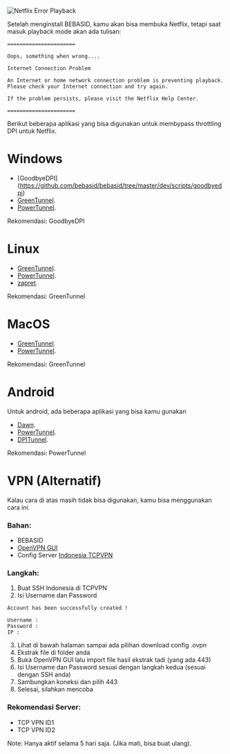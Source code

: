 ![Netflix Error Playback](https://preview.redd.it/2b36et324w611.png?width=2722&format=png&auto=webp&s=f51780f3264251c65dba03cf13267e02cedf298c)

Setelah menginstall BEBASID, kamu akan bisa membuka Netflix, tetapi saat masuk playback mode akan ada tulisan:

    ======================

    Oops, something when wrong....

    Internet Connection Problem

    An Internet or home network connection problem is preventing playback. Please check your Internet connection and try again.

    If the problem persists, please visit the Netflix Help Center.

    ======================

Berikut beberapa aplikasi yang bisa digunakan untuk membypass throttling DPI untuk Netflix.
    
# Windows

- [GoodbyeDPI] (https://github.com/bebasid/bebasid/tree/master/dev/scripts/goodbyedpi)
- [GreenTunnel](https://github.com/SadeghHayeri/GreenTunnel).
- [PowerTunnel](https://github.com/krlvm/PowerTunnel/releases).

Rekomendasi: GoodbyeDPI

# Linux

- [GreenTunnel](https://github.com/SadeghHayeri/GreenTunnel).
- [PowerTunnel](https://github.com/krlvm/PowerTunnel/releases).
- [zapret](https://github.com/bol-van/zapret).

Rekomendasi: GreenTunnel

# MacOS

- [GreenTunnel](https://github.com/SadeghHayeri/GreenTunnel).
- [PowerTunnel](https://github.com/krlvm/PowerTunnel/releases).

Rekomendasi: GreenTunnel

# Android

Untuk android, ada beberapa aplikasi yang bisa kamu gunakan

- [Dawn](https://play.google.com/store/apps/details?id=com.wktkf.dawn).
- [PowerTunnel](https://github.com/krlvm/PowerTunnel-Android/releases).
- [DPITunnel](https://github.com/zhenyolka/DPITunnel/releases).

Rekomendasi: PowerTunnel

# VPN (Alternatif)

Kalau cara di atas masih tidak bisa digunakan, kamu bisa menggunakan cara ini.

### Bahan:
- BEBASID
- [OpenVPN GUI](https://openvpn.net/community-downloads)
- Config Server [Indonesia TCPVPN](https://www.tcpvpn.com/vpn-server-indonesia)

### Langkah:
1. Buat SSH Indonesia di TCPVPN
2. Isi Username dan Password

```
Account has been successfully created !

Username :
Password :
IP :
```

3. Lihat di bawah halaman sampai ada pilihan download config .ovpn
4. Ekstrak file di folder anda
5. Buka OpenVPN GUI lalu import file hasil ekstrak tadi (yang ada 443)
6. Isi Username dan Password sesuai dengan langkah kedua (sesuai dengan SSH anda)
7. Sambungkan koneksi dan pilih 443
8. Selesai, silahkan mencoba 

### Rekomendasi Server:
- TCP VPN ID1
- TCP VPN ID2

Note: Hanya aktif selama 5 hari saja. (Jika mati, bisa buat ulang).
